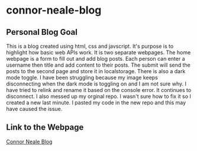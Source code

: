 # connor-neale-blog

## Personal Blog Goal
This is a blog created using html, css and javscript. It's purpose is to highlight how basic web APIs work. It is two separate webpages. The home webpage is a form to fill out and add blog posts. Each person can enter a username then title and add content to their posts. The submit will send the posts to the second page and store it in localstorage. There is also a dark mode toggle. I have been struggling because my image keeps disconnecting when the dark mode is toggling on and I am not sure why. I have tried to relink and rename it based on the console error. It continues to disconnect. I also messed up my orginal repo. I wasn't sure how to fix it so I created a new last minute. I pasted my code in the new repo and this may have caused the issue.

## Link to the Webpage
[Connor Neale Blog](https://https://cneale92.github.io/connor-neale-blog/)

